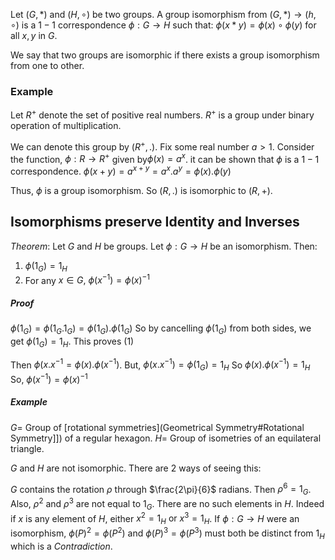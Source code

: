 Let $(G,*)$ and $(H,\circ)$ be two groups. A group isomorphism from $(G,*) \to (h,\circ)$ is a $1-1$ correspondence $\phi:G \to H$ such that:
$\phi(x*y) = \phi(x) \circ \phi(y)$ for all $x,y$ in $G$.

We say that two groups are isomorphic if there exists a group isomorphism from one to other.

### Example

Let $R^{+}$ denote the set of positive real numbers. $R^{+}$ is a group under binary operation of multiplication.

We can denote this group by $(R^{+},.)$. Fix some real number $a>1$. Consider the function, $\phi: R \to R^{+}$ given by$\phi(x) = a^{x}$. it can be shown that $\phi$ is a $1-1$ correspondence.
$\phi(x+y) =a^{x+y} = a^{x}.a^{y}=\phi(x).\phi(y)$

Thus, $\phi$ is a group isomorphism. So $(R,.)$ is isomorphic to $(R,+)$.

## Isomorphisms preserve Identity and Inverses

$Theorem:$ Let $G$ and $H$ be groups. Let $\phi: G \to H$ be an isomorphism. Then:
1. $\phi(1_{G}) = 1_{H}$
2. For any $x \in G \text{, } \phi(x ^{-1})=\phi(x)^{-1}$

##### Proof

$\phi(1_{G}) =\phi(1_{G}.1_{G}) =\phi(1_{G}).\phi(1_{G})$
So by cancelling $\phi(1_{G})$ from both sides, we get $\phi(1_{G}) =1_{H}$. This proves (1)

Then $\phi(x.x ^{-1} = \phi(x).\phi(x^{-1})$.
But, $\phi(x.x ^{-1})=\phi(1_{G})=1_{H}$
So $\phi(x).\phi(x ^{-1}) =1_{H}$
So, $\phi(x ^{-1})=\phi(x)^{-1}$

##### Example

$G =$ Group of [rotational symmetries](Geometrical Symmetry#Rotational Symmetry]]) of a regular hexagon.
$H =$ Group of isometries of an equilateral triangle.

$G \text{ and } H$ are not isomorphic. There are 2 ways of seeing this:

$G$ contains the rotation $\rho$ through $\frac{2\pi}{6}$ radians.
Then $\rho^{6}=1_{G}$. Also, $\rho^{2}$ and $\rho^{3}$ are not equal to $1_{G}$. There are no  such elements in $H$. Indeed if $x$ is any element of $H$, either $x^{2} =1_{H} \text{ or } x^{3}=1_{H}$.
If $\phi: G \to H$ were an isomorphism, $\phi(P)^{2}= \phi(P^{2})$ and $\phi(P)^{3} =\phi(P^{3})$ must both be distinct from $1_{H}$ which is a $Contradiction$.

